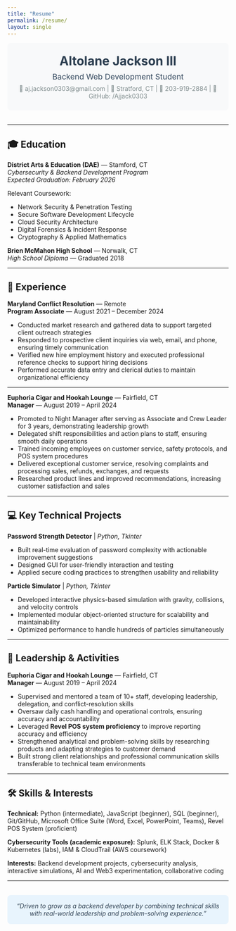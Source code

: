 ```yaml
---
title: "Resume"
permalink: /resume/
layout: single
---
```


<div style="text-align:center; margin-bottom:2rem; padding:1.5rem; background:#f8f9fa; border-radius:8px;">
  <h1 style="margin:0; color:#2c3e50;">Altolane Jackson III</h1>
  <p style="margin:0.5rem 0; font-size:1.1rem; color:#34495e;">Backend Web Development Student</p>
  <p style="margin:0; color:#7f8c8d;">📧 aj.jackson0303@gmail.com | 📍 Stratford, CT | 📱 203-919-2884 | 🐙 GitHub: /Ajjack0303</p>
</div>

---

## 🎓 Education  

**District Arts & Education (DAE)** — Stamford, CT  
*Cybersecurity & Backend Development Program*  
*Expected Graduation: February 2026*  

Relevant Coursework:  
- Network Security & Penetration Testing  
- Secure Software Development Lifecycle  
- Cloud Security Architecture  
- Digital Forensics & Incident Response  
- Cryptography & Applied Mathematics  

**Brien McMahon High School** — Norwalk, CT  
*High School Diploma* — Graduated 2018  

---

## 💼 Experience  

**Maryland Conflict Resolution** — Remote  
**Program Associate** — August 2021 – December 2024  
- Conducted market research and gathered data to support targeted client outreach strategies  
- Responded to prospective client inquiries via web, email, and phone, ensuring timely communication  
- Verified new hire employment history and executed professional reference checks to support hiring decisions  
- Performed accurate data entry and clerical duties to maintain organizational efficiency  

---

**Euphoria Cigar and Hookah Lounge** — Fairfield, CT  
**Manager** — August 2019 – April 2024  
- Promoted to Night Manager after serving as Associate and Crew Leader for 3 years, demonstrating leadership growth  
- Delegated shift responsibilities and action plans to staff, ensuring smooth daily operations  
- Trained incoming employees on customer service, safety protocols, and POS system procedures  
- Delivered exceptional customer service, resolving complaints and processing sales, refunds, exchanges, and requests  
- Researched product lines and improved recommendations, increasing customer satisfaction and sales  

---

## 💻 Key Technical Projects  

**Password Strength Detector** | *Python, Tkinter*  
- Built real-time evaluation of password complexity with actionable improvement suggestions  
- Designed GUI for user-friendly interaction and testing  
- Applied secure coding practices to strengthen usability and reliability  

**Particle Simulator** | *Python, Tkinter*  
- Developed interactive physics-based simulation with gravity, collisions, and velocity controls  
- Implemented modular object-oriented structure for scalability and maintainability  
- Optimized performance to handle hundreds of particles simultaneously  

---

## 🤝 Leadership & Activities  

**Euphoria Cigar and Hookah Lounge** — Fairfield, CT  
**Manager** — August 2019 – April 2024  
- Supervised and mentored a team of 10+ staff, developing leadership, delegation, and conflict-resolution skills  
- Oversaw daily cash handling and operational controls, ensuring accuracy and accountability  
- Leveraged **Revel POS system proficiency** to improve reporting accuracy and efficiency  
- Strengthened analytical and problem-solving skills by researching products and adapting strategies to customer demand  
- Built strong client relationships and professional communication skills transferable to technical team environments  

---

## 🛠️ Skills & Interests  

**Technical:** Python (intermediate), JavaScript (beginner), SQL (beginner), Git/GitHub, Microsoft Office Suite (Word, Excel, PowerPoint, Teams), Revel POS System (proficient)  

**Cybersecurity Tools (academic exposure):** Splunk, ELK Stack, Docker & Kubernetes (labs), IAM & CloudTrail (AWS coursework)  

**Interests:** Backend development projects, cybersecurity analysis, interactive simulations, AI and Web3 experimentation, collaborative coding  

---

<div style="text-align:center; margin-top:2rem; padding:1rem; background:#e8f4fd; border-radius:8px;">
  <p style="margin:0; font-style:italic; color:#2c3e50;">“Driven to grow as a backend developer by combining technical skills with real-world leadership and problem-solving experience.”</p>
</div>
